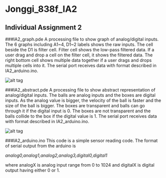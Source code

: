 # Jonggi_838f_IA2
## Individual Assignment 2

###IA2_graph.pde
A processing file to show graph of analog/digital inputs. The 6 graphs including A1~4, D1~2 labels shows the raw inputs. The cell beside the D1 is filter cell. Filter cell shows the low-pass filtered data. If a user drag and drop a cell on the filter cell, it shows the filtered data. The right bottom cell shows multiple data together if a user drags and drops multiple cells into it. The serial port receives data with format described in IA2_arduino.ino.

![alt tag](http://cmsc838f-s15.wikispaces.com/file/view/a2_graph.png/539795236/347x218/a2_graph.png)

###IA2_abstract.pde
A processing file to show abstract representation of analog/digital inputs. The balls are analog inputs and the boxes are digital inputs. As the analog value is bigger, the velocity of the ball is faster and the size of the ball is bigger. The boxes are transparent and balls can go through it if the digital input is 0. The boxes are not transparent and the balls collide to the box if the digital value is 1. The serial port receives data with format described in IA2_arduino.ino.

![alt tag](http://cmsc838f-s15.wikispaces.com/file/view/a2_abstract.png/539795274/350x218/a2_abstract.png)

###IA2_arduino.ino
This code is a simple sensor reading code. The format of serial output from the arduino is 

*analog0,analog1,analog2,analog3,digital0,digital1*

where analogX is analog input range from 0 to 1024 and digitalX is digital output having either 0 or 1.
